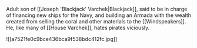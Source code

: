 Adult son of [[Joseph 'Blackjack' Varchek|Blackjack]], said to be in charge of financing new ships for the Navy, and building an Armada with the wealth created from selling the coral and other materials to the [[Windspeakers]].  He, like many of [[House Varchek]], hates pirates viciously.

![[a7521fe0c9bce436bca9f538bdc412fc.jpg]]